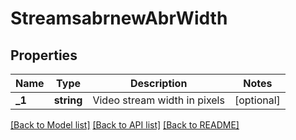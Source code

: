 # StreamsabrnewAbrWidth

## Properties
Name | Type | Description | Notes
------------ | ------------- | ------------- | -------------
**_1** | **string** | Video stream width in pixels | [optional] 

[[Back to Model list]](../README.md#documentation-for-models) [[Back to API list]](../README.md#documentation-for-api-endpoints) [[Back to README]](../README.md)

